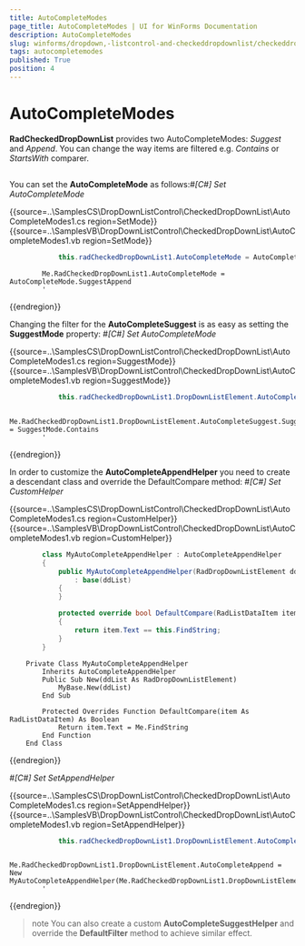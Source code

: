 ```yaml
---
title: AutoCompleteModes
page_title: AutoCompleteModes | UI for WinForms Documentation
description: AutoCompleteModes
slug: winforms/dropdown,-listcontrol-and-checkeddropdownlist/checkeddropdownlist/autocompletemodes
tags: autocompletemodes
published: True
position: 4
---
```


# AutoCompleteModes



__RadCheckedDropDownList__ provides two AutoCompleteModes: *Suggest* and *Append*. You can change the way items are filtered
        e.g. *Contains* or *StartsWith* comparer.
      

## 

You can set the __AutoCompleteMode__ as follows:#_[C#] Set AutoCompleteMode_

	



{{source=..\SamplesCS\DropDownListControl\CheckedDropDownList\AutoCompleteModes1.cs region=SetMode}} 
{{source=..\SamplesVB\DropDownListControl\CheckedDropDownList\AutoCompleteModes1.vb region=SetMode}} 

````C#
            this.radCheckedDropDownList1.AutoCompleteMode = AutoCompleteMode.SuggestAppend;
````
````VB.NET
        Me.RadCheckedDropDownList1.AutoCompleteMode = AutoCompleteMode.SuggestAppend
        '
````

{{endregion}} 




Changing the filter for the __AutoCompleteSuggest__ is as easy as setting the __SuggestMode__ property:
        #_[C#] Set AutoCompleteMode_

	



{{source=..\SamplesCS\DropDownListControl\CheckedDropDownList\AutoCompleteModes1.cs region=SuggestMode}} 
{{source=..\SamplesVB\DropDownListControl\CheckedDropDownList\AutoCompleteModes1.vb region=SuggestMode}} 

````C#
            this.radCheckedDropDownList1.DropDownListElement.AutoCompleteSuggest.SuggestMode = SuggestMode.Contains;
````
````VB.NET
        Me.RadCheckedDropDownList1.DropDownListElement.AutoCompleteSuggest.SuggestMode = SuggestMode.Contains
        '
````

{{endregion}} 




In order to customize the __AutoCompleteAppendHelper__ you need to create a descendant class and override the DefaultCompare method:
        #_[C#] Set CustomHelper_

	



{{source=..\SamplesCS\DropDownListControl\CheckedDropDownList\AutoCompleteModes1.cs region=CustomHelper}} 
{{source=..\SamplesVB\DropDownListControl\CheckedDropDownList\AutoCompleteModes1.vb region=CustomHelper}} 

````C#
        class MyAutoCompleteAppendHelper : AutoCompleteAppendHelper
        {
            public MyAutoCompleteAppendHelper(RadDropDownListElement ddList)
                : base(ddList)
            {
            }

            protected override bool DefaultCompare(RadListDataItem item)
            {
                return item.Text == this.FindString;
            }
        }
````
````VB.NET
    Private Class MyAutoCompleteAppendHelper
        Inherits AutoCompleteAppendHelper
        Public Sub New(ddList As RadDropDownListElement)
            MyBase.New(ddList)
        End Sub

        Protected Overrides Function DefaultCompare(item As RadListDataItem) As Boolean
            Return item.Text = Me.FindString
        End Function
    End Class
````

{{endregion}} 


#_[C#] Set SetAppendHelper_

	



{{source=..\SamplesCS\DropDownListControl\CheckedDropDownList\AutoCompleteModes1.cs region=SetAppendHelper}} 
{{source=..\SamplesVB\DropDownListControl\CheckedDropDownList\AutoCompleteModes1.vb region=SetAppendHelper}} 

````C#
            this.radCheckedDropDownList1.DropDownListElement.AutoCompleteAppend = new MyAutoCompleteAppendHelper(this.radCheckedDropDownList1.DropDownListElement);
````
````VB.NET
        Me.RadCheckedDropDownList1.DropDownListElement.AutoCompleteAppend = New MyAutoCompleteAppendHelper(Me.RadCheckedDropDownList1.DropDownListElement)
        '
````

{{endregion}} 




>note You can also create a custom __AutoCompleteSuggestHelper__ and override the __DefaultFilter__ method to achieve similar effect.
>

